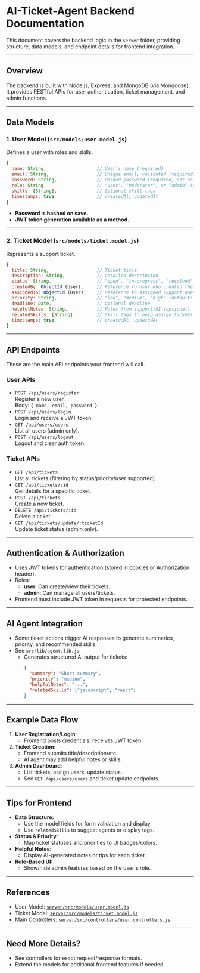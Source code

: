 # AI-Ticket-Agent Backend Documentation

This document covers the backend logic in the `server` folder, providing structure, data models, and endpoint details for frontend integration.

---

## Overview

The backend is built with Node.js, Express, and MongoDB (via Mongoose). It provides RESTful APIs for user authentication, ticket management, and admin functions.

---

## Data Models

### 1. User Model (`src/models/user.model.js`)

Defines a user with roles and skills.

```js
{
  name: String,                   // User's name (required)
  email: String,                  // Unique email, validated (required)
  password: String,               // Hashed password (required, not selected by default)
  role: String,                   // "user", "moderator", or "admin" (default: "user")
  skills: [String],               // Optional skill tags
  timestamps: true                // createdAt, updatedAt
}
```

- **Password is hashed on save.**
- **JWT token generation available as a method.**

---

### 2. Ticket Model (`src/models/ticket.model.js`)

Represents a support ticket.

```js
{
  title: String,                  // Ticket title
  description: String,            // Detailed description
  status: String,                 // "open", "in-progress", "resolved" (default: "open")
  createdBy: ObjectId (User),     // Reference to User who created the ticket
  assignedTo: ObjectId (User),    // Reference to assigned support agent (optional)
  priority: String,               // "low", "medium", "high" (default: "medium")
  deadline: Date,                 // Optional deadline
  helpfulNotes: String,           // Notes from support/AI (optional)
  relatedSkills: [String],        // Skill tags to help assign tickets
  timestamps: true                // createdAt, updatedAt
}
```

---

## API Endpoints

These are the main API endpoints your frontend will call.

### User APIs

- `POST /api/users/register`  
  Register a new user.  
  Body: `{ name, email, password }`
- `POST /api/users/login`  
  Login and receive a JWT token.
- `GET /api/users/users`  
  List all users (admin only).
- `POST /api/users/logout`  
  Logout and clear auth token.

### Ticket APIs

- `GET /api/tickets`  
  List all tickets (filtering by status/priority/user supported).
- `GET /api/tickets/:id`  
  Get details for a specific ticket.
- `POST /api/tickets`  
  Create a new ticket.
- `DELETE /api/tickets/:id`  
  Delete a ticket.
- `GET /api/tickets/update/:ticketId`  
  Update ticket status (admin only).

---

## Authentication & Authorization

- Uses JWT tokens for authentication (stored in cookies or Authorization header).
- Roles:  
  - **user**: Can create/view their tickets.  
  - **admin**: Can manage all users/tickets.
- Frontend must include JWT token in requests for protected endpoints.

---

## AI Agent Integration

- Some ticket actions trigger AI responses to generate summaries, priority, and recommended skills.
- See `src/lib/agent.lib.js`:  
  - Generates structured AI output for tickets:
    ```json
    {
      "summary": "Short summary",
      "priority": "medium",
      "helpfulNotes": "...",
      "relatedSkills": ["javascript", "react"]
    }
    ```

---

## Example Data Flow

1. **User Registration/Login**:  
   - Frontend posts credentials, receives JWT token.
2. **Ticket Creation**:  
   - Frontend submits title/description/etc.
   - AI agent may add helpful notes or skills.
3. **Admin Dashboard**:  
   - List tickets, assign users, update status.
   - See `GET /api/users/users` and ticket update endpoints.

---

## Tips for Frontend

- **Data Structure:**  
  - Use the model fields for form validation and display.
  - Use `relatedSkills` to suggest agents or display tags.
- **Status & Priority:**  
  - Map ticket statuses and priorities to UI badges/colors.
- **Helpful Notes:**  
  - Display AI-generated notes or tips for each ticket.
- **Role-Based UI:**  
  - Show/hide admin features based on the user's role.

---

## References

- User Model: [`server/src/models/user.model.js`](./src/models/user.model.js)
- Ticket Model: [`server/src/models/ticket.model.js`](./src/models/ticket.model.js)
- Main Controllers: [`server/src/controllers/user.controllers.js`](./src/controllers/user.controllers.js)

---

## Need More Details?

- See controllers for exact request/response formats.
- Extend the models for additional frontend features if needed.
